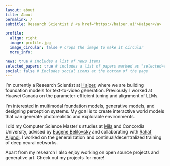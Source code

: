 ```yaml
---
layout: about
title: About
permalink: /
subtitle: Research Scientist @ <a href="https://haiper.ai">Haiper</a>

profile:
  align: right
  image: profile.jpg
  image_circular: false # crops the image to make it circular
  more_info:

news: true # includes a list of news items
selected_papers: true # includes a list of papers marked as "selected={true}"
social: false # includes social icons at the bottom of the page
---
```



I’m currently a Research Scientist at [Haiper](https://haiper.ai), where we are building foundation models for text-to-video generation. Previously I worked at Huawei Canada on the parameter-efficient tuning and alignment of LLMs.

I'm interested in multimodal foundation models, generative models, and designing perception systems. My goal is to create interactive world models that can generate photorealistic and explorable environments.

I did my Computer Science Master's studies at [Mila](https://mila.quebec/en) and Concordia University, advised by [Eugene Belilovsky](https://eugenium.github.io/) and collaborating with [Rahaf Aljundi](https://rahafaljundi.com/). I worked on the generalization and continual/decentralized training of deep neural networks.
 
Apart from my research I also enjoy working on open source projects and generative art. Check out my projects for more!

<!-- ##### Research

My research has focused on exploring innovative paradigms for the next generation of large-scale deep learning systems, given any source of supervision. These systems will exhibit continuous growth in modalities (multi-modal learning), tasks (continual learning), and computation (decentralized learning). -->


<!-- ##### Writings

I like sharing my thoughts and writings on machine learning ideas, concepts, and applications on my [Blog](/blog/) and [Twitter](https://twitter.com/naderasadi_). -->